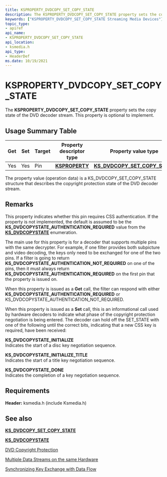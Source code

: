 ```yaml
---
title: KSPROPERTY_DVDCOPY_SET_COPY_STATE
description: The KSPROPERTY_DVDCOPY_SET_COPY_STATE property sets the copy state of the DVD decoder stream. This property is optional to implement.
keywords: ["KSPROPERTY_DVDCOPY_SET_COPY_STATE Streaming Media Devices"]
topic_type:
- apiref
api_name:
- KSPROPERTY_DVDCOPY_SET_COPY_STATE
api_location:
- ksmedia.h
api_type:
- HeaderDef
ms.date: 10/19/2021
---
```


# KSPROPERTY_DVDCOPY_SET_COPY_STATE

The **KSPROPERTY_DVDCOPY_SET_COPY_STATE** property sets the copy state of the DVD decoder stream. This property is optional to implement.

## Usage Summary Table

| Get | Set | Target | Property descriptor type | Property value type |
|--|--|--|--|--|
| Yes | Yes | Pin | [**KSPROPERTY**](/windows-hardware/drivers/stream/ksproperty-structure) | [**KS_DVDCOPY_SET_COPY_STATE**](/windows-hardware/drivers/ddi/ksmedia/ns-ksmedia-_ks_dvdcopy_set_copy_state) |

The property value (operation data) is a KS_DVDCOPY_SET_COPY_STATE structure that describes the copyright protection state of the DVD decoder stream.

## Remarks

This property indicates whether this pin requires CSS authentication. If the property is not implemented, the default is assumed to be the **KS_DVDCOPYSTATE_AUTHENTICATION_REQUIRED** value from the [**KS_DVDCOPYSTATE**](/windows-hardware/drivers/ddi/ksmedia/ne-ksmedia-ks_dvdcopystate) enumeration.

The main use for this property is for a decoder that supports multiple pins with the same decrypter. For example, if one filter provides both subpicture and video decoding, the keys only need to be exchanged for one of the two pins. If a filter is going to return **KS_DVDCOPYSTATE_AUTHENTICATION_NOT_REQUIRED** on one of the pins, then it must always return **KS_DVDCOPYSTATE_AUTHENTICATION_REQUIRED** on the first pin that the property is issued on.

When this property is issued as a **Get** call, the filter can respond with either **KS_DVDCOPYSTATE_AUTHENTICATION_REQUIRED** or KS_DVDCOPYSTATE_AUTHENTICATION_NOT_REQUIRED.

When this property is issued as a **Set** call, this is an informational call used by hardware decoders to indicate what phase of the copyright protection negotiation is being entered. The decoder can hold off the SET_STATE with one of the following until the correct bits, indicating that a new CSS key is required, have been received:

**KS_DVDCOPYSTATE_INITIALIZE**  
Indicates the start of a disc key negotiation sequence.

**KS_DVDCOPYSTATE_INITIALIZE_TITLE**  
Indicates the start of a title key negotiation sequence.

**KS_DVDCOPYSTATE_DONE**  
Indicates the completion of a key negotiation sequence.

## Requirements

**Header:** ksmedia.h (include Ksmedia.h)

## See also

[**KS_DVDCOPY_SET_COPY_STATE**](/windows-hardware/drivers/ddi/ksmedia/ns-ksmedia-_ks_dvdcopy_set_copy_state)

[**KS_DVDCOPYSTATE**](/windows-hardware/drivers/ddi/ksmedia/ne-ksmedia-ks_dvdcopystate)

[DVD Copyright Protection](./dvd-copyright-protection.md)

[Multiple Data Streams on the same Hardware](./multiple-data-streams-on-the-same-hardware.md)

[Synchronizing Key Exchange with Data Flow](./synchronizing-key-exchange-with-data-flow.md)
